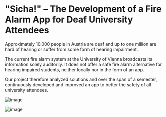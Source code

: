 # "Sicha!" – The Development of a Fire Alarm App for Deaf University Attendees

Approximately 10.000 people in Austria are deaf and up to one million are hard of hearing or suffer from some form of hearing impairment.

The current fire alarm system at the University of Vienna broadcasts its information solely
auditorily.
It does not offer a safe fire alarm alternative
for hearing impaired students, neither locally nor in the form of an
app. 

Our project therefore analyzed solutions and
over the span of a semester, continuously developed and improved an app
to better the safety of all university attendees.

![image](https://user-images.githubusercontent.com/63373832/179514725-2cd34cd0-33e6-4e0d-a2a9-3334bb4088c1.png)

![image](https://user-images.githubusercontent.com/63373832/179514786-058e8c41-54b8-42c9-a5c9-a51cdba04584.png)
